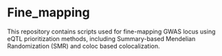 # Fine_mapping
This repository contains scripts used for fine-mapping GWAS locus using eQTL prioritization methods, including Summary-based Mendelian Randomization (SMR) and coloc based colocalization.  

